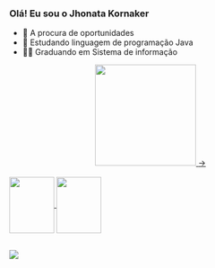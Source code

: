 ### Olá! Eu sou o Jhonata Kornaker

- 🔭 A procura de oportunidades
- 🌱 Estudando linguagem de programação Java
- 🧑‍🎓 Graduando em Sistema de informação

 <div align="center">
  <a href="https://github.com/jhonatakornaker">
  <img height="180em" src="https://github-readme-stats.vercel.app/api?username=jhonatakornaker&show_icons=true&theme=dark&include_all_commits=true&count_private=true"/>
  <!-
  <img height="180em" src="https://github-readme-stats.vercel.app/api/top-langs/?username=jhonatakornaker&layout=compact&langs_count=7&theme=dark"/>
  ->
</div>

<div style="display: inline_block"><br>
  <img align="center" height="100" width="80" src="https://cdn.jsdelivr.net/gh/devicons/devicon/icons/java/java-original-wordmark.svg" />
  <img align="center" height="100" width="80" src="https://cdn.jsdelivr.net/gh/devicons/devicon/icons/mysql/mysql-original-wordmark.svg" />
</div>

##
<a href="https://www.linkedin.com/in/jhonata-kornaker" target="_blank"><img src="https://img.shields.io/badge/-LinkedIn-%230077B5?style=for-the-badge&logo=linkedin&logoColor=white" target="_blank"></a> 
